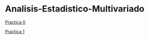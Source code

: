 # Analisis-Estadistico-Multivariado



[Practica 0](https://nbviewer.jupyter.org/github/EvelyGutierrez/Analisis-Estadistico-Multivariado/blob/master/Untitled.ipynb)

[Practica 1](https://nbviewer.jupyter.org/github/EvelyGutierrez/Analisis-Estadistico-Multivariado/blob/master/ReportePractica1Evely.ipynb)
